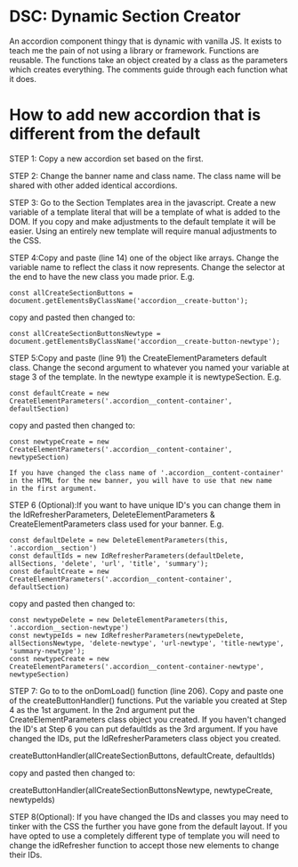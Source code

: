 # DSC: Dynamic Section Creator

An accordion component thingy that is dynamic with vanilla JS. It exists to teach me the pain of not using a library or framework. Functions are reusable. The functions take an object created by a class as the parameters which creates everything. The comments guide through each function what it does.

 # How to add new accordion that is different from the default

  STEP 1: Copy a new accordion set based on the first.

  STEP 2: Change the banner name and class name. The class name will be shared with other added identical accordions.

  STEP 3: Go to the Section Templates area in the javascript. Create a new variable of a template literal that will be a template of what
  is added to the DOM. If you copy and make adjustments to the default template it will be easier. Using an entirely new template 
  will require manual adjustments to the CSS.

  STEP 4:Copy and paste (line 14) one of the object like arrays. Change the variable name to reflect the class it now represents. Change the
  selector at the end to have the new class you made prior. E.g.

    const allCreateSectionButtons = document.getElementsByClassName('accordion__create-button');

   copy and pasted then changed to:

    const allCreateSectionButtonsNewtype = document.getElementsByClassName('accordion__create-button-newtype');

  STEP 5:Copy and paste (line 91) the CreateElementParameters default class. Change the second argument to whatever you named your variable
  at stage 3 of the template. In the newtype example it is newtypeSection. E.g.

    const defaultCreate = new CreateElementParameters('.accordion__content-container', defaultSection)

   copy and pasted then changed to:

    const newtypeCreate = new CreateElementParameters('.accordion__content-container', newtypeSection)

    If you have changed the class name of '.accordion__content-container' in the HTML for the new banner, you will have to use that new name
    in the first argument.

  STEP 6 (Optional):If you want to have unique ID's you can change them in the IdRefresherParameters, DeleteElementParameters & CreateElementParameters
  class used for your banner. E.g.

    const defaultDelete = new DeleteElementParameters(this, '.accordion__section')
    const defaultIds = new IdRefresherParameters(defaultDelete, allSections, 'delete', 'url', 'title', 'summary');
    const defaultCreate = new CreateElementParameters('.accordion__content-container', defaultSection)

   copy and pasted then changed to:

    const newtypeDelete = new DeleteElementParameters(this, '.accordion__section-newtype')
    const newtypeIds = new IdRefresherParameters(newtypeDelete, allSectionsNewtype, 'delete-newtype', 'url-newtype', 'title-newtype', 'summary-newtype');
    const newtypeCreate = new CreateElementParameters('.accordion__content-container-newtype', newtypeSection)

  STEP 7: Go to to the onDomLoad() function (line 206). Copy and paste one of the createButtonHandler() functions. Put the variable you 
  created at Step 4 as the 1st argument. In the 2nd argument put the CreateElementParameters class object you created. If you haven't changed
  the ID's at Step 6 you can put defaultIds as the 3rd argument. If you have changed the IDs, put the IdRefresherParameters class object you created.

   createButtonHandler(allCreateSectionButtons, defaultCreate, defaultIds)

  copy and pasted then changed to:

   createButtonHandler(allCreateSectionButtonsNewtype, newtypeCreate, newtypeIds)

  STEP 8(Optional): If you have changed the IDs and classes you may need to tinker with the CSS the further you have gone from the default layout.
  If you have opted to use a completely different type of template you will need to change the idRefresher function to accept those new elements
  to change their IDs.
